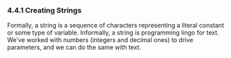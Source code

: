 ### 4.4.1 Creating Strings
Formally, a string is a sequence of characters representing a literal constant or some type of variable. Informally, a string is programming lingo for text.  We've worked with numbers (integers and decimal ones) to drive parameters, and we can do the same with text.

